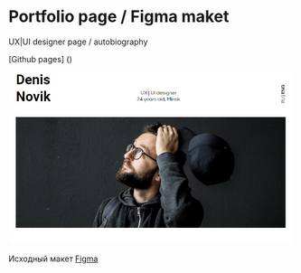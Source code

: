 # Portfolio page / Figma maket #

UX|UI designer page / autobiography

[Github pages] ()

![screenshot](img/screenshot.png)

Исходный макет [Figma](https://www.figma.com/file/5D9pDuLtS042hzaoN69Kd7/Free--Landing--Page-Template?node-id=254%3A515&t=OQkFW3gnJyADCwsh-0)

